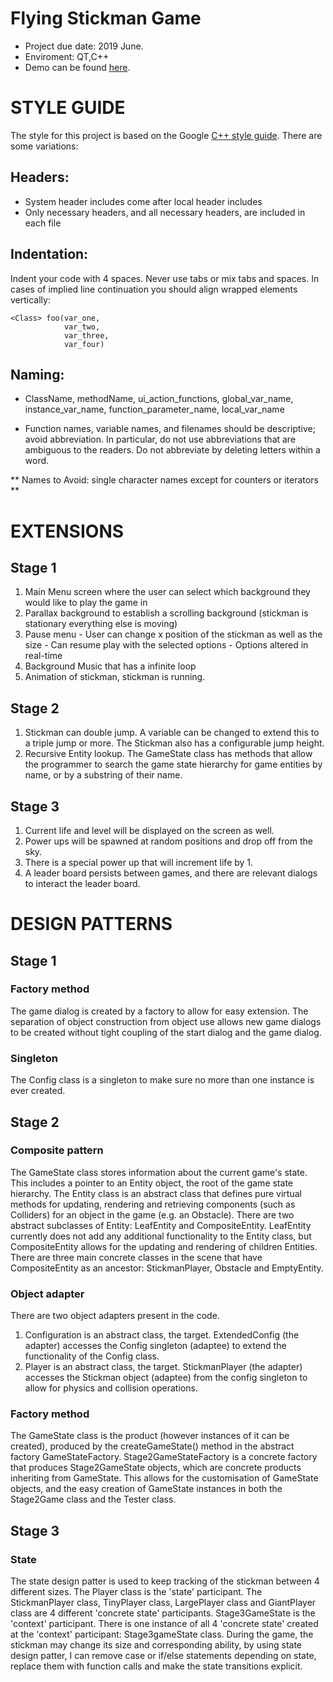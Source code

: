 # Flying Stickman Game

* Project due date: 2019 June.
* Enviroment: QT,C++
* Demo can be found [here](https://youtu.be/0NFqZUU_7js).

# STYLE GUIDE

The style for this project is based on the Google [C++ style guide](https://google.github.io/styleguide/cppguide.html). There are some variations:

## Headers:

  - System header includes come after local header includes
  - Only necessary headers, and all necessary headers, are included in each file

## Indentation:

  Indent your code with 4 spaces. Never use tabs or mix tabs and spaces. In cases of implied line continuation you should align wrapped elements vertically:

    <Class> foo(var_one,
                var_two,
                var_three,
                var_four)

## Naming:

  - ClassName, methodName, ui_action_functions, global_var_name, instance_var_name,
    function_parameter_name, local_var_name

  - Function names, variable names, and filenames should be descriptive; avoid abbreviation. In particular, do not use abbreviations that are ambiguous to the readers. Do not abbreviate by deleting letters within a word.

  ** Names to Avoid: single character names except for counters or iterators **

# EXTENSIONS

## Stage 1

  1. Main Menu screen where the user can select which background they would like to play the game in
  2. Parallax background to establish a scrolling background (stickman is stationary everything else is moving)
  3. Pause menu
    - User can change x position of the stickman as well as the size
    - Can resume play with the selected options
    - Options altered in real-time
  4. Background Music that has a infinite loop
  5. Animation of stickman, stickman is running.

## Stage 2
  1. Stickman can double jump. A variable can be changed to extend this to a triple jump or more. The Stickman also has a configurable jump height.
  2. Recursive Entity lookup. The GameState class has methods that allow the programmer to search the game state hierarchy for game entities by name, or by a substring of their name.

## Stage 3
  1. Current life and level will be displayed on the screen as well.
  2. Power ups will be spawned at random positions and drop off from the sky.
  3. There is a special power up that will increment life by 1.
  4. A leader board persists between games, and there are relevant dialogs to interact the leader board.

# DESIGN PATTERNS

## Stage 1

### Factory method

The game dialog is created by a factory to allow for easy extension. The separation of object construction from object use allows new game dialogs to be created without tight coupling of the start dialog and the game dialog.

### Singleton

The Config class is a singleton to make sure no more than one instance is ever created.

## Stage 2

### Composite pattern

The GameState class stores information about the current game's state. This includes a pointer to an  Entity object, the root of the game state hierarchy. The Entity class is an abstract class that defines pure virtual methods for updating, rendering and retrieving components (such as Colliders) for an object in the game (e.g. an Obstacle). There are two abstract subclasses of Entity: LeafEntity and CompositeEntity. LeafEntity currently does not add any additional functionality to the Entity class, but CompositeEntity allows for the updating and rendering of children Entities. There are three main concrete classes in the scene that have CompositeEntity as an ancestor: StickmanPlayer, Obstacle and EmptyEntity.

### Object adapter

There are two object adapters present in the code.
  1. Configuration is an abstract class, the target. ExtendedConfig (the adapter) accesses the Config singleton (adaptee) to extend the functionality of the Config class.
  2. Player is an abstract class, the target. StickmanPlayer (the adapter) accesses the Stickman object (adaptee) from the config singleton to allow for physics and collision operations.

### Factory method

The GameState class is the product (however instances of it can be created), produced by the createGameState() method in the abstract factory GameStateFactory. Stage2GameStateFactory is a concrete factory that produces Stage2GameState objects, which are concrete products inheriting from GameState. This allows for the customisation of GameState objects, and the easy creation of GameState instances in both the Stage2Game class and the Tester class.

## Stage 3

### State

The state design patter is used to keep tracking of the stickman between 4 different sizes. The Player class is the 'state' participant. The StickmanPlayer class, TinyPlayer class, LargePlayer class and GiantPlayer class are 4 different 'concrete state' participants. Stage3GameState is the 'context' participant. There is one instance of all 4 'concrete state' created at the 'context' participant: Stage3gameState class. During the game, the stickman may change its size and corresponding ability, by using state design patter, I can remove case or if/else statements depending on state, replace them with function calls and make the state transitions explicit.
